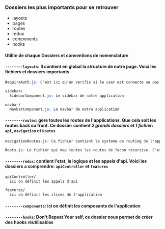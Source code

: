 
### Dossiers les plus importants pour se retrouver 

- layouts
- pages
- routes
- redux
- components
- hooks

#### Utilite de chaque Dossiers et conventions de nomenclature

#### ```--------layouts```: Il contient en global la structure de notre page. Voici les fichiers et dossiers importants
```css
RequireAuth.js: C'est ici qu'on verifie si le user est connecte ou pas .
```
```css
sidebar/
  SidebarComponent.js: Le sidebar de notre application
```
```css
navbar/
  NavbarComponent.js: Le navbar de notre application
```


#### ```--------routes```: gère toutes les routes de l'applications. Que cela soit les routes back ou front. Ce dossier contient ***2 grands dossiers*** et ***1 fichier***: ```api```, ```navigation``` et ```Routes```



```css
navigationRoutes.js: Ce fichier contient le systeme de routing de l'application. C'est ici qu'on ajoute les pages qui doivent s'afficher dans un tableau. Puis on map ces tableaux dans ***Roots.js****
```
```css
Roots.js: Le fichier qui map toutes les routes de facon recursive. C'est a dire que si vous voulez avoir des routes imbriquer, il suffit juste d'aller sur navigationRoutes.js et ajouter la propriete children sur la route que vous voulez
```

#### ```--------redux```: contient l'etat, la logique et les appels d'api. Voici les dossiers a comprendre: ```apiController``` et ```features```
```css
apiController/
  ici on définit les appels d'api
```
```css
features/
  ici on définit les slices de l'application
```
#### ```--------components```: ici on définit les composants de l'application

#### ```--------hooks```: Don't Repeat Your self, ce dossier nous permet de créer des hooks réutilisables
